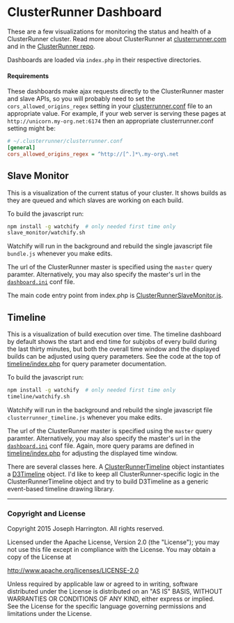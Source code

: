 ClusterRunner Dashboard
=======================

These are a few visualizations for monitoring the status and health of a ClusterRunner cluster. Read more about
ClusterRunner at [clusterrunner.com](clusterrunner.com) and in the [ClusterRunner repo](https://github.com/box/ClusterRunner).

Dashboards are loaded via `index.php` in their respective directories. 


#### Requirements
These dashboards make ajax requests directly to the ClusterRunner master and slave APIs, so you will probably need
to set the `cors_allowed_origins_regex` setting in your 
[clusterrunner.conf](https://github.com/box/ClusterRunner/blob/master/conf/default_clusterrunner.conf) file to an
appropriate value. For example, if your web server is serving these pages at `http://unicorn.my-org.net:6174` then
an appropriate clusterrunner.conf setting might be:
```ini
# ~/.clusterrunner/clusterrunner.conf
[general]
cors_allowed_origins_regex = ^http://[^.]*\.my-org\.net
```


Slave Monitor
-------------
This is a visualization of the current status of your cluster. It shows builds as they are queued and which slaves
are working on each build.

To build the javascript run:
```bash
npm install -g watchify  # only needed first time only
slave_monitor/watchify.sh
```
Watchify will run in the background and rebuild the single javascript file `bundle.js` whenever you make edits.

The url of the ClusterRunner master is specified using the `master` query paramter. Alternatively, you may also specify
the master's url in the [`dashboard.ini`](dashboard.ini) conf file.

The main code entry point from index.php is 
[ClusterRunnerSlaveMonitor.js](slave_monitor/js/ClusterRunnerSlaveMonitor.js).


Timeline
--------
This is a visualization of build execution over time. The timeline dashboard by default shows the start and end time
for subjobs of every build during the last thirty minutes, but both the overall time window and the displayed builds
can be adjusted using query parameters. See the code at the top of [timeline/index.php](timeline/index.php) for query 
parameter documentation.

To build the javascript run:
```bash
npm install -g watchify  # only needed first time only
timeline/watchify.sh
```
Watchify will run in the background and rebuild the single javascript file `clusterrunner_timeline.js` whenever you
make edits.

The url of the ClusterRunner master is specified using the `master` query paramter. Alternatively, you may also specify
the master's url in the [`dashboard.ini`](dashboard.ini) conf file. Again, more query params are defined in
[timeline/index.php](timeline/index.php) for adjusting the displayed time window.

There are several classes here. A [ClusterRunnerTimeline](timeline/js/ClusterRunnerTimeline.js) object instantiates a
[D3Timeline](timeline/js/D3Timeline.js) object. I'd like to keep all ClusterRunner-specific logic in the 
ClusterRunnerTimeline object and try to build D3Timeline as a generic event-based timeline drawing library.


---

### Copyright and License

Copyright 2015 Joseph Harrington. All rights reserved.

Licensed under the Apache License, Version 2.0 (the "License");
you may not use this file except in compliance with the License.
You may obtain a copy of the License at

   http://www.apache.org/licenses/LICENSE-2.0

Unless required by applicable law or agreed to in writing, software
distributed under the License is distributed on an "AS IS" BASIS,
WITHOUT WARRANTIES OR CONDITIONS OF ANY KIND, either express or implied.
See the License for the specific language governing permissions and
limitations under the License.
